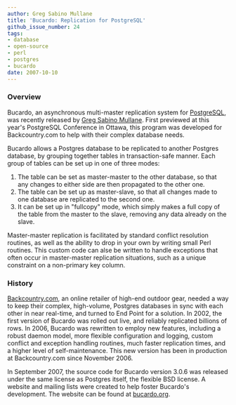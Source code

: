 ```yaml
---
author: Greg Sabino Mullane
title: 'Bucardo: Replication for PostgreSQL'
github_issue_number: 24
tags:
- database
- open-source
- perl
- postgres
- bucardo
date: 2007-10-10
---
```


### Overview

Bucardo, an asynchronous multi-master replication system for [PostgreSQL](/expertise/postgresql/), was recently released by [Greg Sabino Mullane](/blog/authors/greg-sabino-mullane/). First previewed at this year's PostgreSQL Conference in Ottawa, this program was developed for Backcountry.com to help with their complex database needs.

Bucardo allows a Postgres database to be replicated to another Postgres database, by grouping together tables in transaction-safe manner. Each group of tables can be set up in one of three modes:

1. The table can be set as master-master to the other database, so that any changes to either side are then propagated to the other one.
1. The table can be set up as master-slave, so that all changes made to one database are replicated to the second one.
1. It can be set up in "fullcopy" mode, which simply makes a full copy of the table from the master to the slave, removing any data already on the slave.

Master-master replication is facilitated by standard conflict resolution routines, as well as the ability to drop in your own by writing small Perl routines. This custom code can alse be written to handle exceptions that often occur in master-master replication situations, such as a unique constraint on a non-primary key column.

### History

[Backcountry.com](https://www.backcountry.com/), an online retailer of high-end outdoor gear, needed a way to keep their complex, high-volume, Postgres databases in sync with each other in near real-time, and turned to End Point for a solution. In 2002, the first version of Bucardo was rolled out live, and reliably replicated billions of rows. In 2006, Bucardo was rewritten to employ new features, including a robust daemon model, more flexible configuration and logging, custom conflict and exception handling routines, much faster replication times, and a higher level of self-maintenance. This new version has been in production at Backcountry.com since November 2006.

In September 2007, the source code for Bucardo version 3.0.6 was released under the same license as Postgres itself, the flexible BSD license. A website and mailing lists were created to help foster Bucardo's development. The website can be found at [bucardo.org](https://bucardo.org/).
